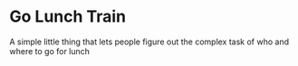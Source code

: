 Go Lunch Train
==============

A simple little thing that lets people figure out the complex task of who and where to go for lunch
